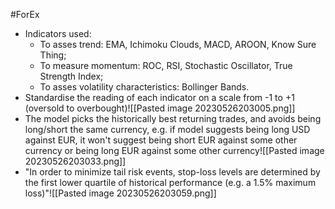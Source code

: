 #ForEx 

- Indicators used:
	- To asses trend: EMA, Ichimoku Clouds, MACD, AROON, Know Sure Thing;
	- To measure momentum: ROC, RSI, Stochastic Oscillator, True Strength Index;
	- To asses volatility characteristics: Bollinger Bands.
- Standardise the reading of each indicator on a scale from -1 to +1 (oversold to overbought)![[Pasted image 20230526203005.png]]
- The model picks the historically best returning trades, and avoids being long/short the same currency, e.g. if model suggests being long USD against EUR, it won't suggest being short EUR against some other currency or being long EUR against some other currency![[Pasted image 20230526203033.png]]
- "In order to minimize tail risk events, stop-loss levels are determined by the first lower quartile of historical performance (e.g. a 1.5% maximum loss)"![[Pasted image 20230526203059.png]]